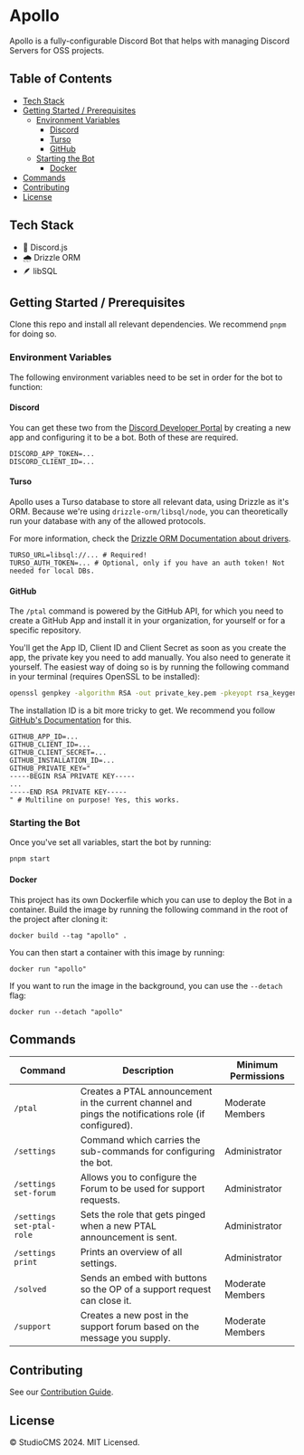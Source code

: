 # Apollo
Apollo is a fully-configurable Discord Bot that helps with managing Discord Servers for OSS projects.

## Table of Contents
- [Tech Stack](#tech-stack)
- [Getting Started / Prerequisites](#getting-started--prerequisites)
  - [Environment Variables](#environment-variables)
    - [Discord](#discord)
    - [Turso](#turso)
    - [GitHub](#github)
  - [Starting the Bot](#starting-the-bot)
    - [Docker](#docker)
- [Commands](#commands)
- [Contributing](#contributing)
- [License](#license)

## Tech Stack
- 🤖 Discord.js
- 🌧️ Drizzle ORM
- 🪶 libSQL

## Getting Started / Prerequisites
Clone this repo and install all relevant dependencies. We recommend `pnpm` for doing so.

### Environment Variables
The following environment variables need to be set in order for the bot to function:

#### Discord
You can get these two from the [Discord Developer Portal](https://discord.com/developers)
by creating a new app and configuring it to be a bot. Both of these are required.

```env
DISCORD_APP_TOKEN=...
DISCORD_CLIENT_ID=...
```

#### Turso
Apollo uses a Turso database to store all relevant data, using Drizzle as it's ORM.
Because we're using `drizzle-orm/libsql/node`, you can theoretically run your database
with any of the allowed protocols.

For more information, check the [Drizzle ORM Documentation about drivers](https://orm.drizzle.team/docs/get-started-sqlite#step-2---initialize-the-driver).

```env
TURSO_URL=libsql://... # Required!
TURSO_AUTH_TOKEN=... # Optional, only if you have an auth token! Not needed for local DBs.
```

#### GitHub
The `/ptal` command is powered by the GitHub API, for which you need to create a GitHub
App and install it in your organization, for yourself or for a specific repository.

You'll get the App ID, Client ID and Client Secret as soon as you create the app, the private key you
need to add manually. You also need to generate it yourself. The easiest way of doing so
is by running the following command in your terminal (requires OpenSSL to be installed):

```bash
openssl genpkey -algorithm RSA -out private_key.pem -pkeyopt rsa_keygen_bits:2048
```

The installation ID is a bit more tricky to get. We recommend you follow
[GitHub's Documentation](https://docs.github.com/en/apps/creating-github-apps/authenticating-with-a-github-app/authenticating-as-a-github-app-installation#using-octokitjs-to-authenticate-with-an-installation-id)
for this.

```env
GITHUB_APP_ID=...
GITHUB_CLIENT_ID=...
GITHUB_CLIENT_SECRET=...
GITHUB_INSTALLATION_ID=...
GITHUB_PRIVATE_KEY="
-----BEGIN RSA PRIVATE KEY-----
...
-----END RSA PRIVATE KEY-----
" # Multiline on purpose! Yes, this works.
```

### Starting the Bot
Once you've set all variables, start the bot by running:
```bash
pnpm start
```

#### Docker
This project has its own Dockerfile which you can use to deploy the Bot in a container.
Build the image by running the following command in the root of the project after cloning it:

```
docker build --tag "apollo" .
```

You can then start a container with this image by running:

```
docker run "apollo"
```

If you want to run the image in the background, you can use the `--detach` flag:

```
docker run --detach "apollo"
```

## Commands
| Command                   | Description                                                                                             | Minimum Permissions |
| ------------------------- | ------------------------------------------------------------------------------------------------------- | ------------------- |
| `/ptal`                   | Creates a PTAL announcement in the current channel and pings the notifications role (if configured).    | Moderate Members    |
| `/settings`               | Command which carries the sub-commands for configuring the bot.                                         | Administrator       |
| `/settings set-forum`     | Allows you to configure the Forum to be used for support requests.                                      | Administrator       |
| `/settings set-ptal-role` | Sets the role that gets pinged when a new PTAL announcement is sent.                                    | Administrator       |
| `/settings print`         | Prints an overview of all settings.                                                                     | Administrator       |
| `/solved`                 | Sends an embed with buttons so the OP of a support request can close it. | Moderate Members    |
| `/support`                | Creates a new post in the support forum based on the message you supply.                                | Moderate Members    |

## Contributing
See our [Contribution Guide](https://github.com/withstudiocms/apollo/blob/main/CONTRIBUTING.md).

## License
© StudioCMS 2024. MIT Licensed.